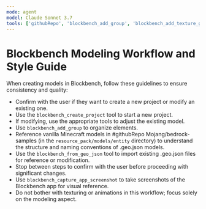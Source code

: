 ```yaml
---
mode: agent
model: Claude Sonnet 3.7
tools: ['githubRepo', 'blockbench_add_group', 'blockbench_add_texture_group', 'blockbench_apply_texture', 'blockbench_capture_app_screenshot', 'blockbench_capture_screenshot', 'blockbench_create_animation', 'blockbench_create_project', 'blockbench_create_texture', 'blockbench_from_geo_json', 'blockbench_get_texture', 'blockbench_list_outline', 'blockbench_list_textures', 'blockbench_modify_cube', 'blockbench_place_cube', 'blockbench_remove_element', 'blockbench_set_camera_angle']
---
```

# Blockbench Modeling Workflow and Style Guide

When creating models in Blockbench, follow these guidelines to ensure consistency and quality:

- Confirm with the user if they want to create a new project or modify an existing one.
- Use the `blockbench_create_project` tool to start a new project.
- If modifying, use the appropriate tools to adjust the existing model.
- Use `blockbench_add_group` to organize elements.
- Reference vanilla Minecraft models in #githubRepo Mojang/bedrock-samples (in the `resource_pack/models/entity` directory) to understand the structure and naming conventions of .geo.json models.
- Use the `blockbench_from_geo_json` tool to import existing .geo.json files for reference or modification.
- Stop between steps to confirm with the user before proceeding with significant changes.
- Use `blockbench_capture_app_screenshot` to take screenshots of the Blockbench app for visual reference.
- Do not bother with texturing or animations in this workflow; focus solely on the modeling aspect.